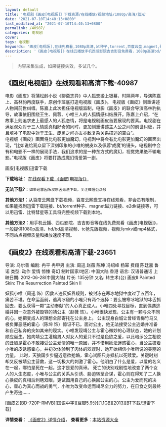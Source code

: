 ```yaml
---
layout: default
title: '电视剧《画皮[电视版]》下载资源/在线播放/视频地址/1080p/高清/蓝光'
date: "2021-07-10T14:40:13+0800"
last_modified_at: "2021-07-10T14:40:13+0800"
permalink: /40987/
categories: 电视剧
cover:
tags: 电视剧
keywords: '画皮[电视版],在线免费看,1080p高清,bt种子,torrent,百度云盘,magnet,磁力链,迅雷下载资源'
description: '《画皮[电视版]》在线云播放手机西瓜影院吉吉影音免费看，1080p高清bd/hd未删减完整版和tc抢先枪版，mkv/mp4格式，附带bt/torrent种子、magnet/磁力链、百度云盘、网盘资源迅雷下载链接'
---
```


>内容采集生成，如果链接失效，多试几个。


## 《画皮[电视版]》在线观看和高清下载-40987

电影《画皮》将蒲松龄小说《聊斋志异》中人狐恋搬上银幕，时隔两年，导演陈嘉上、高林豹再度联手，原创作班底打造电视版《画皮》。 电视版《画皮》侧重讲述人物间前世纠缠。陈嘉上此次担任电视版监制，电影《画皮》的联合导演高林豹执导，故事依旧围绕王生、佩蓉、小唯三人的人狐情感纠结展开。陈嘉上介绍，&ldquo;在故事上则追求史上最感人的人狐恋情，将是电视剧画皮首要展现的要素。电视剧在满足观众对于三人情感真相好奇的同时，更加侧重讲述主人公之间的前世纠缠，并且填补了电影中对于王生、庞勇之间亦友亦敌复杂关系描述的空白”。<br />电视版《画皮》画面将比电影更加魔幻。电视剧中将会有比电影更加魔幻的画面出现，&ldquo;比如说给观众留下深刻印象的小唯的蜕皮以及佩蓉‘成魔’的镜头，电视剧中会有和电影不一样的展现手法，我们追求的是一种东方式的魔幻，视觉效果绝不输电影。&rdquo;电视版《画皮》将要打造成魔幻情爱第一剧。


画皮[电视版]迅雷下载

**下载地址**： [在线观看下载 《画皮[电视版]》](https://www.993dy.com//vod-detail-id-11334.html) 


**无法下载?**：`如果迅雷因版权原因无法下载，关注微信公众号 `

**其他方法1**：从百度云网盘下载视频，百度云网盘支持在线观看，非会员有限制，如果能找到迅雷下载链接、bt/torrent种子、magnet磁力链接、e2dk链接等，可以用迅雷、比特彗星等工具将完整视频下载到本地。

**其他方法2**：用手机云播、西瓜影院、吉吉影音等在线免费观看《画皮[电视版]》，一般提供1080p高清、hd/bd高清视频、tc抢先版视频，视频为mkv或mp4格式，不同站点视频质量和播放速度不同。


## 《画皮2》在线观看和高清下载-23651

导演: 乌尔善 编剧: 冉平 冉甲男 主演: 周迅 赵薇 陈坤 冯绍峰 杨幂 费翔 陈廷嘉 鲁诺 类型: 动作 爱情 惊悚 奇幻 制片国家/地区: 中国大陆 香港 语言: 汉语普通话 上映日期: 2012-06-28(中国大陆) 片长: 135分钟 又名: 转生术(台) 画皮II Painted Skin: The Resurrection Painted Skin Ⅱ

妖狐小唯（周迅 饰）因救人违反妖界规则，被封冻在寒冰地狱中度过了五百年，痛苦不堪。在命运面前，逃离冰窟的小唯只有两个选择：要么被寒冰地狱的冰舌抓回去，要么获得一颗“主动奉献”的人心真正成人。小唯四处寻找目标，直到偶遇逃婚并因一次意外被毁容的靖公主（赵薇 饰）。小唯很快发现，公主有一颗与众不同的心，她把变成人的理想全部寄托在公主身上。 公主现身白城让曾经青梅竹马又极负罪恶感的霍心（陈坤 饰）惊讶不已。面对公主，他无法接受公主逃婚并准备和自己私奔的突如其来的现实。小唯发现靖公主与霍心微妙的心理状态，她的计划顺应诞生。她向靖公主灌输男人对女人的爱只不过是色欲之爱，以此暗示公主相貌的丑陋是霍心不敢接受公主爱情的唯一原因，并不惜用妖法迷惑霍心，当公主披着小唯的皮诱惑霍心，并初次体验到了肉体的欢娱时，她开始相信小唯所说的美丽的力量。 此时，天狼国步步逼近意欲抢婚，霍心试图只身抵抗以死赎爱。关键时刻却又反被靖公主营救，这一切极大的刺激了霍心。他明白了什么是爱，以爱的名义在一起，哪怕是死在一起，这才是爱的真谛。 死亡的诀别戏剧性地改变了两个女人的人生态度，小唯与公主的关系从引诱、胁迫转至合谋，霍心则在得知了二人换心换皮的真相后刺瞎双眼，更试图用自己的心换回公主的心。公主为爱而死的决心，霍心为真心而战的勇气，小唯为改变命运而竭尽全力的努力，在日食之刻最终产生奇迹……


[画皮2][BD-720P-RMVB][国语中字][豆瓣5.9分][1.1GB][2013][BT下载/迅雷下载]

**详情查看**： [《画皮2》详情介绍](/movie/23651/)， **查看更多**：[本站资源大全](/movie/t/all/)

